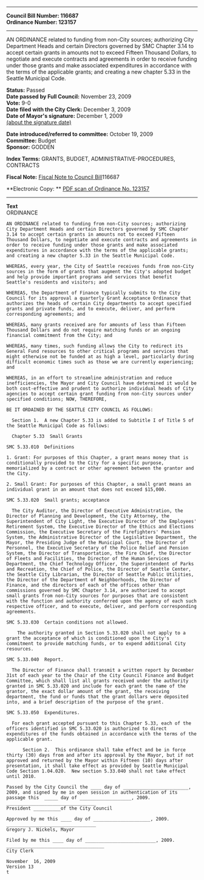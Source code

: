 * * * * *  
  
**Council Bill Number: [](#h0)[](#h2)116687**   
**Ordinance Number: 123157**  
  
* * * * *  
  
AN ORDINANCE related to funding from non-City sources; authorizing City Department Heads and certain Directors governed by SMC Chapter 3.14 to accept certain grants in amounts not to exceed Fifteen Thousand Dollars, to negotiate and execute contracts and agreements in order to receive funding under those grants and make associated expenditures in accordance with the terms of the applicable grants; and creating a new chapter 5.33 in the Seattle Municipal Code.  
  
**Status:** Passed   
**Date passed by Full Council:** November 23, 2009   
**Vote:** 9-0   
**Date filed with the City Clerk:** December 3, 2009   
**Date of Mayor's signature:** December 1, 2009   
[(about the signature date)](/~public/approvaldate.htm)   
  
  
**Date introduced/referred to committee:** October 19, 2009   
**Committee:** Budget   
**Sponsor:** GODDEN   
  
**Index Terms:** GRANTS, BUDGET, ADMINISTRATIVE-PROCEDURES, CONTRACTS  
  
**Fiscal Note:** [Fiscal Note to Council Bill](http://clerk.seattle.gov/~public/fnote/116687.htm)[](#h1)[](#h3)116687  
  
**Electronic Copy: ** [PDF scan of Ordinance No. 123157](/~archives/Ordinances/Ord_123157.pdf)  
  
* * * * *  
  
**Text**  
    ORDINANCE  
  
    AN ORDINANCE related to funding from non-City sources; authorizing  
    City Department Heads and certain Directors governed by SMC Chapter  
    3.14 to accept certain grants in amounts not to exceed Fifteen  
    Thousand Dollars, to negotiate and execute contracts and agreements in  
    order to receive funding under those grants and make associated  
    expenditures in accordance with the terms of the applicable grants;  
    and creating a new chapter 5.33 in the Seattle Municipal Code.  
  
    WHEREAS, every year, the City of Seattle receives funds from non-City  
    sources in the form of grants that augment the City's adopted budget  
    and help provide important programs and services that benefit  
    Seattle's residents and visitors; and  
  
    WHEREAS, the Department of Finance typically submits to the City  
    Council for its approval a quarterly Grant Acceptance Ordinance that  
    authorizes the heads of certain City departments to accept specified  
    grants and private funds, and to execute, deliver, and perform  
    corresponding agreements; and  
  
    WHEREAS, many grants received are for amounts of less than Fifteen  
    Thousand Dollars and do not require matching funds or an ongoing  
    financial commitment from the City; and  
  
    WHEREAS, many times, such funding allows the City to redirect its  
    General Fund resources to other critical programs and services that  
    might otherwise not be funded at as high a level, particularly during  
    difficult economic times such as those we are currently experiencing;  
    and  
  
    WHEREAS, in an effort to streamline administration and reduce  
    inefficiencies, the Mayor and City Council have determined it would be  
    both cost-effective and prudent to authorize individual heads of City  
    agencies to accept certain grant funding from non-City sources under  
    specified conditions; NOW, THEREFORE,  
  
    BE IT ORDAINED BY THE SEATTLE CITY COUNCIL AS FOLLOWS:  
  
      Section 1.  A new Chapter 5.33 is added to Subtitle I of Title 5 of  
    the Seattle Municipal Code as follows:  
  
      Chapter 5.33  Small Grants  
  
    SMC 5.33.010  Definitions  
  
    1. Grant: For purposes of this Chapter, a grant means money that is  
    conditionally provided to the City for a specific purpose,  
    memorialized by a contract or other agreement between the grantor and  
    the City.  
  
    2. Small Grant: For purposes of this Chapter, a small grant means an  
    individual grant in an amount that does not exceed $15,000.  
  
    SMC 5.33.020  Small grants; acceptance  
  
      The City Auditor, the Director of Executive Administration, the  
    Director of Planning and Development, the City Attorney, the  
    Superintendent of City Light, the Executive Director of the Employees'  
    Retirement System, the Executive Director of the Ethics and Elections  
    Commission, the Executive Secretary of the Firefighters' Pension  
    System, the Administrative Director of the Legislative Department, the  
    Mayor, the Presiding Judge of the Municipal Court, the Director of  
    Personnel, the Executive Secretary of the Police Relief and Pension  
    System, the Director of Transportation, the Fire Chief, the Director  
    of Fleets and Facilities, the Director of the Human Services  
    Department, the Chief Technology Officer, the Superintendent of Parks  
    and Recreation, the Chief of Police, the Director of Seattle Center,  
    the Seattle City Librarian, the Director of Seattle Public Utilities,  
    the Director of the Department of Neighborhoods, the Director of  
    Finance, and the directors of each of the offices other than  
    commissions governed by SMC Chapter 3.14, are authorized to accept  
    small grants from non-City sources for purposes that are consistent  
    with the function and authority conferred upon the agency of each such  
    respective officer, and to execute, deliver, and perform corresponding  
    agreements.  
  
    SMC 5.33.030  Certain conditions not allowed.  
  
        The authority granted in Section 5.33.020 shall not apply to a  
    grant the acceptance of which is conditioned upon the City's  
    commitment to provide matching funds, or to expend additional City  
    resources.  
  
    SMC 5.33.040  Report.  
  
      The Director of Finance shall transmit a written report by December  
    31st of each year to the Chair of the City Council Finance and Budget  
    Committee, which shall list all grants received under the authority  
    granted in SMC 5.33.020 and include for each grant the name of the  
    grantor, the exact dollar amount of the grant, the receiving  
    department, the fund or funds that the grant dollars were deposited  
    into, and a brief description of the purpose of the grant.  
  
    SMC 5.33.050  Expenditures.  
  
      For each grant accepted pursuant to this Chapter 5.33, each of the  
    officers identified in SMC 5.33.020 is authorized to direct  
    expenditures of the funds obtained in accordance with the terms of the  
    applicable grant.  
  
          Section 2.  This ordinance shall take effect and be in force  
    thirty (30) days from and after its approval by the Mayor, but if not  
    approved and returned by the Mayor within Fifteen (10) days after  
    presentation, it shall take effect as provided by Seattle Municipal  
    Code Section 1.04.020.  New section 5.33.040 shall not take effect  
    until 2010.  
  
    Passed by the City Council the ____ day of ________________________,  
    2009, and signed by me in open session in authentication of its  
    passage this  _____ day of ___________________, 2009.  
    _________________________________  
    President __________of the City Council  
  
    Approved by me this ____ day of _____________________, 2009.  
    _________________________________  
    Gregory J. Nickels, Mayor  
  
    Filed by me this ____ day of __________________________, 2009.  
    ____________________________________  
    City Clerk  
  
    November  16, 2009  
    Version 13  
    t  
